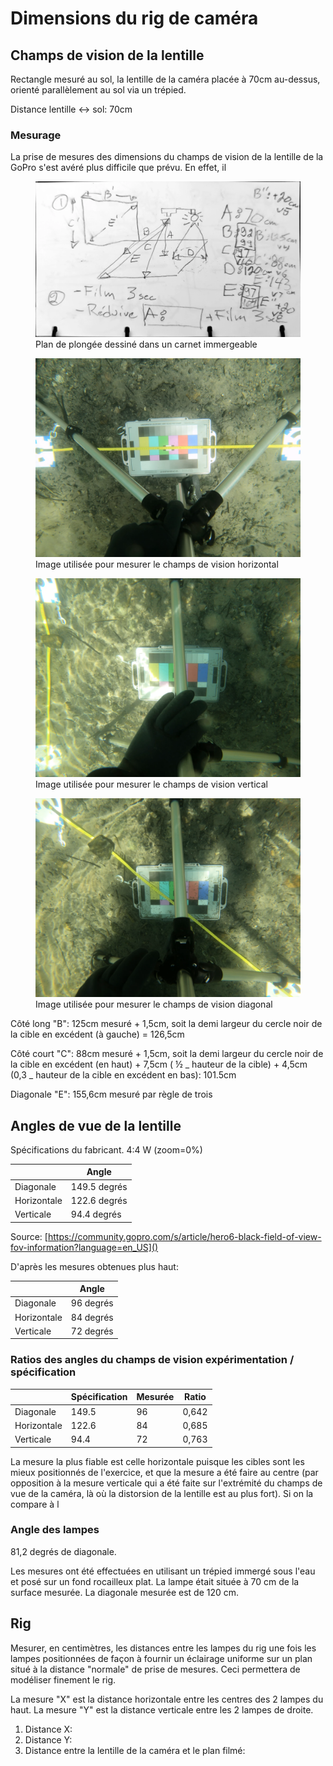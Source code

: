 # Dimensions du rig de caméra

## Champs de vision de la lentille

Rectangle mesuré au sol, la lentille de la caméra placée à 70cm au-dessus, orienté parallèlement au sol via un trépied.

Distance lentille <-> sol: 70cm

### Mesurage

La prise de mesures des dimensions du champs de vision de la lentille de la GoPro s'est avéré plus difficile que prévu. En effet, il

<figure>
    <img src="./assets/plan-plongee-champs-vision.webp" alt="Plan de plongée dessiné dans un carnet immergeable" width="500">
    <figcaption>Plan de plongée dessiné dans un carnet immergeable</figcaption>
</figure>

<figure>
    <img src="./assets/mesurage-champ-vision-GoPro-horizontal.webp" alt="Image utilisée pour mesurer le champs de vision horizontal" width="500">
    <figcaption>Image utilisée pour mesurer le champs de vision horizontal</figcaption>
</figure>

<figure>
    <img src="./assets/mesurage-champ-vision-GoPro-vertical.webp" alt="Image utilisée pour mesurer le champs de vision vertical" width="500">
    <figcaption>Image utilisée pour mesurer le champs de vision vertical</figcaption>
</figure>

<figure>
    <img src="./assets/mesurage-champ-vision-GoPro-diagonal.webp" alt="Image utilisée pour mesurer le champs de vision diagonal" width="500">
    <figcaption>Image utilisée pour mesurer le champs de vision diagonal</figcaption>
</figure>

Côté long "B": 125cm mesuré + 1,5cm, soit la demi largeur du cercle noir de la cible en excédent (à gauche) = 126,5cm

Côté court "C": 88cm mesuré + 1,5cm, soit la demi largeur du cercle noir de la cible en excédent (en haut) + 7,5cm ( ½ _ hauteur de la cible) + 4,5cm (0,3 _ hauteur de la cible en excédent en bas): 101.5cm

Diagonale "E": 155,6cm mesuré par règle de trois

## Angles de vue de la lentille

Spécifications du fabricant. 4:4 W (zoom=0%)

|             | Angle        |
| ----------- | ------------ |
| Diagonale   | 149.5 degrés |
| Horizontale | 122.6 degrés |
| Verticale   | 94.4 degrés  |

Source: [https://community.gopro.com/s/article/hero6-black-field-of-view-fov-information?language=en_US]()

D'après les mesures obtenues plus haut:

|             | Angle     |
| ----------- | --------- |
| Diagonale   | 96 degrés |
| Horizontale | 84 degrés |
| Verticale   | 72 degrés |

### Ratios des angles du champs de vision expérimentation / spécification

|             | Spécification | Mesurée | Ratio |
| ----------- | ------------- | ------- | ----- |
| Diagonale   | 149.5         | 96      | 0,642 |
| Horizontale | 122.6         | 84      | 0,685 |
| Verticale   | 94.4          | 72      | 0,763 |

La mesure la plus fiable est celle horizontale puisque les cibles sont les mieux positionnés de l'exercice, et que la mesure a été faire au centre (par opposition à la mesure verticale qui a été faite sur l'extrémité du champs de vue de la caméra, là où la distorsion de la lentille est au plus fort). Si on la compare à l

### Angle des lampes

81,2 degrés de diagonale.

Les mesures ont été effectuées en utilisant un trépied immergé sous l'eau et posé sur un fond rocailleux plat. La lampe était située à 70 cm de la surface mesurée. La diagonale mesurée est de 120 cm.

## Rig

Mesurer, en centimètres, les distances entre les lampes du rig une fois les lampes positionnées de façon à fournir un éclairage uniforme sur un plan situé à la distance "normale" de prise de mesures. Ceci permettera de modéliser finement le rig.

La mesure "X" est la distance horizontale entre les centres des 2 lampes du haut. La mesure "Y" est la distance verticale entre les 2 lampes de droite.

1. Distance X:
2. Distance Y:
3. Distance entre la lentille de la caméra et le plan filmé:
